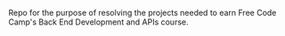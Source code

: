 Repo for the purpose of resolving the projects needed to earn Free Code Camp's Back End Development and APIs course.
